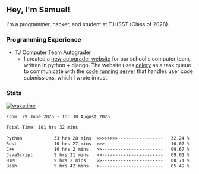 ## Hey, I'm Samuel!

I'm a programmer, hacker, and student at TJHSST (Class of 2028).

### Programming Experience
- TJ Computer Team Autograder
  - I created a [new autograder website](https://github.com/TJ-Computer-Team/autograder2) for our school's computer team, written in python + django. The website uses [celery](https://github.com/celery/celery) as a task queue to communicate with the [code running server](https://github.com/TJ-Computer-Team/coderunner) that handles user code submissions, which I wrote in rust.

### Stats
[![wakatime](https://wakatime.com/badge/user/879aea6b-e969-410f-b0b6-2bb4510bea6f.svg)](https://wakatime.com/@879aea6b-e969-410f-b0b6-2bb4510bea6f)
<!--START_SECTION:waka-->

```txt
From: 29 June 2025 - To: 30 August 2025

Total Time: 101 hrs 32 mins

Python            33 hrs 28 mins  >>>>>>>>-----------------   32.24 %
Rust              10 hrs 27 mins  >>>----------------------   10.07 %
C++               10 hrs 2 mins   >>-----------------------   09.67 %
JavaScript        9 hrs 21 mins   >>-----------------------   09.01 %
HTML              9 hrs 2 mins    >>-----------------------   08.71 %
Bash              5 hrs 42 mins   >------------------------   05.49 %
```

<!--END_SECTION:waka-->
